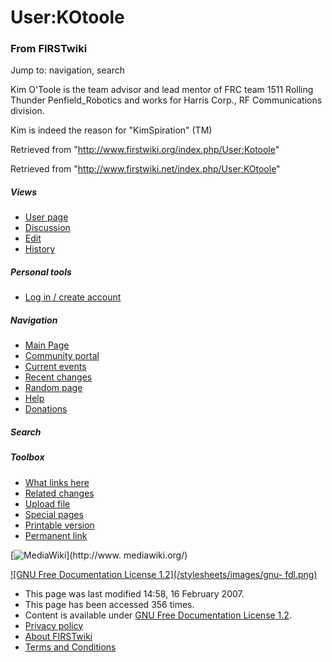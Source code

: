 # User:KOtoole

### From FIRSTwiki

Jump to: navigation, search

Kim O'Toole is the team advisor and lead mentor of FRC team 1511 Rolling
Thunder Penfield_Robotics and works for Harris Corp., RF Communications
division.

Kim is indeed the reason for "KimSpiration" (TM)

Retrieved from "<http://www.firstwiki.org/index.php/User:Kotoole>"

Retrieved from "<http://www.firstwiki.net/index.php/User:KOtoole>"

##### Views

  * [User page](/index.php/User:KOtoole)
  * [Discussion](/index.php?title=User_talk:KOtoole&action=edit)
  * [Edit](/index.php?title=User:KOtoole&action=edit)
  * [History](/index.php?title=User:KOtoole&action=history)

##### Personal tools

  * [Log in / create account](/index.php?title=Special:Userlogin&returnto=User:KOtoole)

[](/index.php/Main_Page "Main Page" )

##### Navigation

  * [Main Page](/index.php/Main_Page)
  * [Community portal](/index.php/FIRSTwiki:Community_portal)
  * [Current events](/index.php/Current_events)
  * [Recent changes](/index.php/Special:Recentchanges)
  * [Random page](/index.php/Special:Random)
  * [Help](/index.php/FIRSTwiki:Help)
  * [Donations](/index.php/FIRSTwiki:Site_support)

##### Search



##### Toolbox

  * [What links here](/index.php/Special:Whatlinkshere/User:KOtoole)
  * [Related changes](/index.php/Special:Recentchangeslinked/User:KOtoole)
  * [Upload file](/index.php/Special:Upload)
  * [Special pages](/index.php/Special:Specialpages)
  * [Printable version](/index.php?title=User:KOtoole&printable=yes)
  * [Permanent link](/index.php?title=User:KOtoole&oldid=55424)

[![MediaWiki](/skins/common/images/poweredby_mediawiki_88x31.png)](http://www.
mediawiki.org/)

[![GNU Free Documentation License 1.2](/stylesheets/images/gnu-
fdl.png)](http://www.gnu.org/copyleft/fdl.html)

  * This page was last modified 14:58, 16 February 2007.
  * This page has been accessed 356 times.
  * Content is available under [GNU Free Documentation License 1.2](http://www.gnu.org/copyleft/fdl.html "http://www.gnu.org/copyleft/fdl.html" ).
  * [Privacy policy](/index.php/FIRSTwiki:Privacy_policy "FIRSTwiki:Privacy policy" )
  * [About FIRSTwiki](/index.php/FIRSTwiki:About "FIRSTwiki:About" )
  * [Terms and Conditions](/index.php/FIRSTwiki:Terms_and_conditions "FIRSTwiki:Terms and conditions" )

